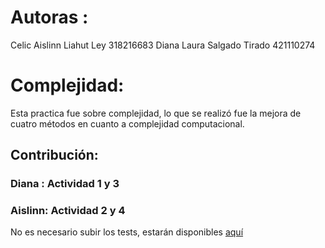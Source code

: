 # Autoras :
Celic Aislinn Liahut Ley 318216683
Diana Laura Salgado Tirado 421110274


# Complejidad:
Esta practica fue sobre complejidad, lo que se realizó fue la mejora de cuatro métodos en cuanto a complejidad computacional.
## Contribución:
### Diana : Actividad 1 y 3
### Aislinn: Actividad 2 y 4


No es necesario subir los tests, estarán disponibles [aquí](https://drive.google.com/drive/folders/1cqcWt2KbeYLQUUILEjI-ZVpKYw672W4m?usp=sharing)
